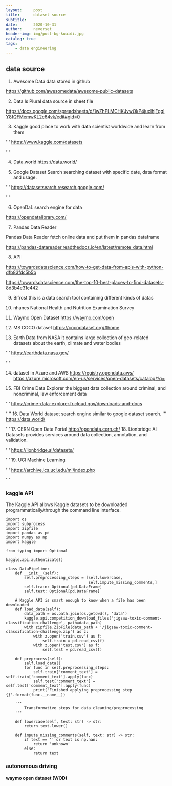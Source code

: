 ```yaml
---
layout:     post
title:      dataset source
subtitle:   
date:       2020-10-31
author:     neverset
header-img: img/post-bg-kuaidi.jpg
catalog: true
tags:
    - data engineering
---
```



## data source

1. Awesome Data
data stored in github

https://github.com/awesomedata/awesome-public-datasets

2. Data Is Plural
data source in sheet file

https://docs.google.com/spreadsheets/d/1wZhPLMCHKJvwOkP4juclhjFgqIY8fQFMemwKL2c64vk/edit#gid=0

3. Kaggle
good place to work with data scientist worldwide and learn from them

'''
https://www.kaggle.com/datasets

'''

4. Data.world
https://data.world/

5. Google Dataset Search
searching dataset with specific date, data format and usage.

'''
https://datasetsearch.research.google.com/

'''

6. OpenDaL
search engine for data

https://opendatalibrary.com/

7. Pandas Data Reader

Pandas Data Reader fetch online data and put them in pandas dataframe

https://pandas-datareader.readthedocs.io/en/latest/remote_data.html

8. API

https://towardsdatascience.com/how-to-get-data-from-apis-with-python-dfb83fdc5b5b

https://towardsdatascience.com/the-top-10-best-places-to-find-datasets-8d3b4e31c442

9. Bifrost
this is a data search tool containing different kinds of datas

10. nhanes
National Health and Nutrition Examination Survey

11. Waymo Open Dataset
https://waymo.com/open

12. MS COCO dataset
https://cocodataset.org/#home

13. Earth Data from NASA
it contains large collection of geo-related datasets about the earth, climate and water bodies

'''
https://earthdata.nasa.gov/

'''

14. dataset in Azure and AWS
https://registry.opendata.aws/
https://azure.microsoft.com/en-us/services/open-datasets/catalog/?q=

15. FBI Crime Data Explorer
the biggest data collection around criminal, and noncriminal, law enforcement data

'''
https://crime-data-explorer.fr.cloud.gov/downloads-and-docs

''''
16. Data World
dataset search engine similar to google dataset search.
'''
https://data.world/

'''
17. CERN Open Data Portal
http://opendata.cern.ch/
18. Lionbridge AI Datasets
provides services around data collection, annotation, and validation.

'''
https://lionbridge.ai/datasets/

'''
19. UCI Machine Learning

'''
https://archive.ics.uci.edu/ml/index.php

'''


###  kaggle API
The Kaggle API allows Kaggle datasets to be downloaded programmatically/through the command line interface.

    import os
    import subprocess
    import zipfile
    import pandas as pd
    import numpy as np
    import kaggle 

    from typing import Optional

    kaggle.api.authenticate()

    class DataPipeline:
        def __init__(self):
            self.preprocessing_steps = [self.lowercase,
                                        self.impute_missing_comments,]
            self.train: Optional[pd.DataFrame]
            self.test: Optional[pd.DataFrame]

        # Kaggle API is smart enough to know when a file has been downloaded
        def load_data(self):
            data_path = os.path.join(os.getcwd(), 'data')
            kaggle.api.competition_download_files('jigsaw-toxic-comment-classification-challenge', path=data_path)
            with zipfile.ZipFile(data_path + '/jigsaw-toxic-comment-classification-challenge.zip') as z:
                with z.open('train.csv') as f:
                    self.train = pd.read_csv(f)
                with z.open('test.csv') as f:
                    self.test = pd.read_csv(f)

        def preprocess(self):
            self.load_data()
            for func in self.preprocessing_steps:
                self.train['comment_text'] = self.train['comment_text'].apply(func)
                self.test['comment_text'] = self.test['comment_text'].apply(func)
                print('Finished applying preprocessing step {}'.format(func.__name__))

        '''
            Transformative steps for data cleaning/preprocessing
        '''

        def lowercase(self, text: str) -> str:
            return text.lower()

        def impute_missing_comments(self, text: str) -> str:
            if text == '' or text is np.nan:
                return 'unknown'
            else:
                return text

### autonomous driving
#### waymo open dataset (WOD)
